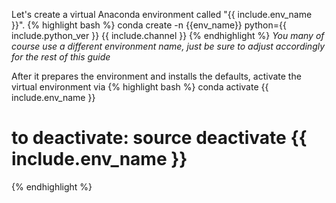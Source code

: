Let's create a virtual Anaconda environment called "{{ include.env_name }}".
{% highlight bash %}
conda create -n {{env_name}} python={{ include.python_ver }} {{ include.channel }}
{% endhighlight %}
*You many of course use a different environment name, just be sure to adjust
accordingly for the rest of this guide*

After it prepares the environment and installs the defaults, activate the
virtual environment via
{% highlight bash %}
conda activate {{ include.env_name }}
# to deactivate: source deactivate {{ include.env_name }}
{% endhighlight %}